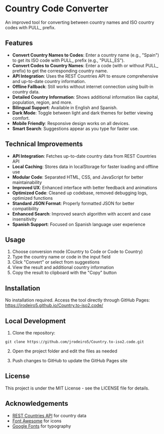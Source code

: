 # Country Code Converter

An improved tool for converting between country names and ISO country codes with PULL_ prefix.

## Features

- **Convert Country Names to Codes**: Enter a country name (e.g., "Spain") to get its ISO code with PULL_ prefix (e.g., "PULL_ES").
- **Convert Codes to Country Names**: Enter a code (with or without PULL_ prefix) to get the corresponding country name.
- **API Integration**: Uses the REST Countries API to ensure comprehensive and up-to-date country information.
- **Offline Fallback**: Still works without internet connection using built-in country data.
- **Detailed Country Information**: Shows additional information like capital, population, region, and more.
- **Bilingual Support**: Available in English and Spanish.
- **Dark Mode**: Toggle between light and dark themes for better viewing comfort.
- **Mobile Friendly**: Responsive design works on all devices.
- **Smart Search**: Suggestions appear as you type for faster use.

## Technical Improvements

- **API Integration**: Fetches up-to-date country data from REST Countries API
- **Local Caching**: Stores data in localStorage for faster loading and offline use
- **Modular Code**: Separated HTML, CSS, and JavaScript for better maintainability
- **Improved UX**: Enhanced interface with better feedback and animations
- **Optimized Code**: Cleaned up codebase, removed debugging logs, optimized functions
- **Standard JSON Format**: Properly formatted JSON for better compatibility
- **Enhanced Search**: Improved search algorithm with accent and case insensitivity
- **Spanish Support**: Focused on Spanish language user experience

## Usage

1. Choose conversion mode (Country to Code or Code to Country)
2. Type the country name or code in the input field
3. Click "Convert" or select from suggestions
4. View the result and additional country information
5. Copy the result to clipboard with the "Copy" button

## Installation

No installation required. Access the tool directly through GitHub Pages:
https://jrodeiro5.github.io/Country.to-iso2.code/

## Local Development

1. Clone the repository:
```
git clone https://github.com/jrodeiro5/Country.to-iso2.code.git
```

2. Open the project folder and edit the files as needed

3. Push changes to GitHub to update the GitHub Pages site

## License

This project is under the MIT License - see the LICENSE file for details.

## Acknowledgements

- [REST Countries API](https://restcountries.com/) for country data
- [Font Awesome](https://fontawesome.com/) for icons
- [Google Fonts](https://fonts.google.com/) for typography

